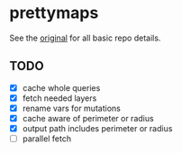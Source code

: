 # prettymaps

See the [original](https://github.com/marceloprates/prettymaps) for all basic repo details.

## TODO

- [x] cache whole queries
- [x] fetch needed layers
- [x] rename vars for mutations
- [x] cache aware of perimeter or radius
- [x] output path includes perimeter or radius
- [ ] parallel fetch
